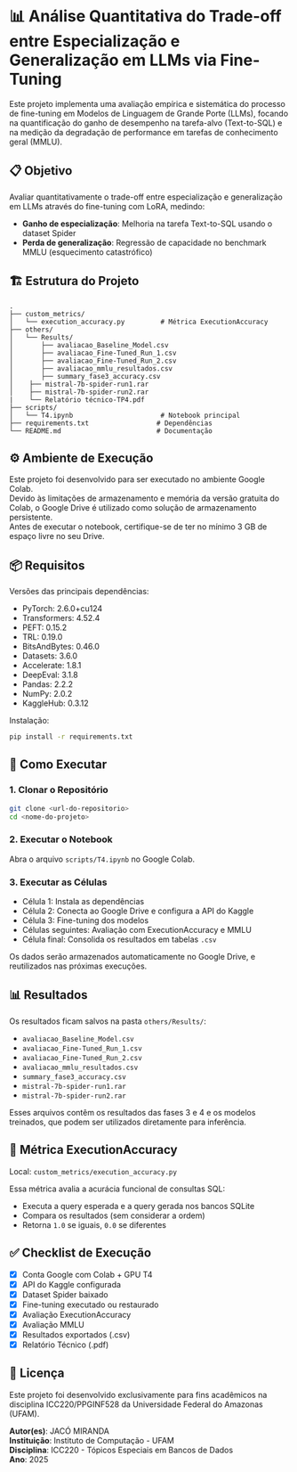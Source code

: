 # 📊 Análise Quantitativa do Trade-off entre Especialização e Generalização em LLMs via Fine-Tuning

Este projeto implementa uma avaliação empírica e sistemática do processo de fine-tuning em Modelos de Linguagem de Grande Porte (LLMs), focando na quantificação do ganho de desempenho na tarefa-alvo (Text-to-SQL) e na medição da degradação de performance em tarefas de conhecimento geral (MMLU).

## 📋 Objetivo

Avaliar quantitativamente o trade-off entre especialização e generalização em LLMs através do fine-tuning com LoRA, medindo:

- **Ganho de especialização**: Melhoria na tarefa Text-to-SQL usando o dataset Spider  
- **Perda de generalização**: Regressão de capacidade no benchmark MMLU (esquecimento catastrófico)

## 🏗️ Estrutura do Projeto

```
.
├── custom_metrics/
│   └── execution_accuracy.py         # Métrica ExecutionAccuracy
├── others/
│   └── Results/
│       ├── avaliacao_Baseline_Model.csv
│       ├── avaliacao_Fine-Tuned_Run_1.csv
│       ├── avaliacao_Fine-Tuned_Run_2.csv
│       ├── avaliacao_mmlu_resultados.csv
│       ├── summary_fase3_accuracy.csv
│    ├── mistral-7b-spider-run1.rar
│    ├── mistral-7b-spider-run2.rar
|    └── Relatório técnico-TP4.pdf
├── scripts/
│   └── T4.ipynb                      # Notebook principal
├── requirements.txt                 # Dependências
└── README.md                        # Documentação
```

## ⚙️ Ambiente de Execução

Este projeto foi desenvolvido para ser executado no ambiente Google Colab.  
Devido às limitações de armazenamento e memória da versão gratuita do Colab, o Google Drive é utilizado como solução de armazenamento persistente.  
Antes de executar o notebook, certifique-se de ter no mínimo 3 GB de espaço livre no seu Drive.

## 📦 Requisitos

Versões das principais dependências:

- PyTorch: 2.6.0+cu124  
- Transformers: 4.52.4  
- PEFT: 0.15.2  
- TRL: 0.19.0  
- BitsAndBytes: 0.46.0  
- Datasets: 3.6.0  
- Accelerate: 1.8.1  
- DeepEval: 3.1.8  
- Pandas: 2.2.2  
- NumPy: 2.0.2  
- KaggleHub: 0.3.12

Instalação:

```bash
pip install -r requirements.txt
```

## 🚀 Como Executar

### 1. Clonar o Repositório

```bash
git clone <url-do-repositorio>
cd <nome-do-projeto>
```

### 2. Executar o Notebook

Abra o arquivo `scripts/T4.ipynb` no Google Colab.

### 3. Executar as Células

- Célula 1: Instala as dependências
- Célula 2: Conecta ao Google Drive e configura a API do Kaggle
- Célula 3: Fine-tuning dos modelos 
- Células seguintes: Avaliação com ExecutionAccuracy e MMLU
- Célula final: Consolida os resultados em tabelas `.csv`

Os dados serão armazenados automaticamente no Google Drive, e reutilizados nas próximas execuções.

## 📊 Resultados

Os resultados ficam salvos na pasta `others/Results/`:

- `avaliacao_Baseline_Model.csv`
- `avaliacao_Fine-Tuned_Run_1.csv`
- `avaliacao_Fine-Tuned_Run_2.csv`
- `avaliacao_mmlu_resultados.csv`
- `summary_fase3_accuracy.csv`
- `mistral-7b-spider-run1.rar`
- `mistral-7b-spider-run2.rar`

Esses arquivos contêm os resultados das fases 3 e 4 e os modelos treinados, que podem ser utilizados diretamente para inferência.

## 🧪 Métrica ExecutionAccuracy

Local: `custom_metrics/execution_accuracy.py`

Essa métrica avalia a acurácia funcional de consultas SQL:

- Executa a query esperada e a query gerada nos bancos SQLite
- Compara os resultados (sem considerar a ordem)
- Retorna `1.0` se iguais, `0.0` se diferentes

## ✅ Checklist de Execução

- [x] Conta Google com Colab + GPU T4
- [x] API do Kaggle configurada
- [x] Dataset Spider baixado
- [x] Fine-tuning executado ou restaurado
- [x] Avaliação ExecutionAccuracy
- [x] Avaliação MMLU
- [x] Resultados exportados (.csv)
- [x] Relatório Técnico (.pdf)

## 📄 Licença

Este projeto foi desenvolvido exclusivamente para fins acadêmicos na disciplina ICC220/PPGINF528 da Universidade Federal do Amazonas (UFAM).

**Autor(es)**: JACÓ MIRANDA  
**Instituição**: Instituto de Computação - UFAM  
**Disciplina**: ICC220 - Tópicos Especiais em Bancos de Dados  
**Ano**: 2025
